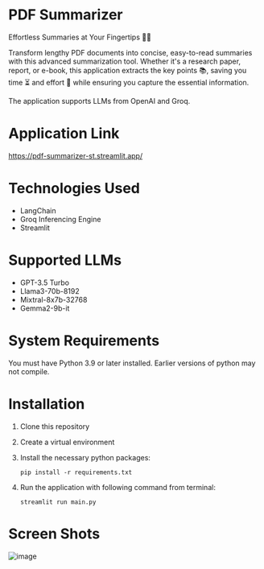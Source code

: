 # PDF Summarizer
Effortless Summaries at Your Fingertips 📄✨

Transform lengthy PDF documents into concise, easy-to-read summaries with this advanced summarization tool. Whether it's a research paper, report, or e-book, this application extracts the key points 📚, saving you time ⏳ and effort 💼 while ensuring you capture the essential information.

The application supports LLMs from OpenAI and Groq. 

# Application Link
https://pdf-summarizer-st.streamlit.app/

# Technologies Used
* LangChain
* Groq Inferencing Engine
* Streamlit

# Supported LLMs
* GPT-3.5 Turbo
* Llama3-70b-8192
* Mixtral-8x7b-32768
* Gemma2-9b-it
   
# System Requirements
You must have Python 3.9 or later installed. Earlier versions of python may not compile.

# Installation
1.  Clone this repository
2. Create a virtual environment
3. Install the necessary python packages:

   `pip install -r requirements.txt`
5. Run the application with following command from terminal:

   `streamlit run main.py`

# Screen Shots
![image](https://github.com/mzeeshanaltaf/pdf-summarizer/assets/154883001/ee891cf0-030a-48cc-8b6c-bf21684c85ab)


